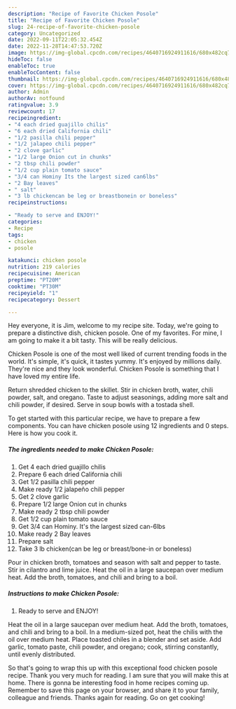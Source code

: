 ```yaml
---
description: "Recipe of Favorite Chicken Posole"
title: "Recipe of Favorite Chicken Posole"
slug: 24-recipe-of-favorite-chicken-posole
category: Uncategorized
date: 2022-09-11T22:05:32.454Z
date: 2022-11-28T14:47:53.720Z
image: https://img-global.cpcdn.com/recipes/4640716924911616/680x482cq70/chicken-posole-recipe-main-photo.jpg
hideToc: false
enableToc: true
enableTocContent: false
thumbnail: https://img-global.cpcdn.com/recipes/4640716924911616/680x482cq70/chicken-posole-recipe-main-photo.jpg
cover: https://img-global.cpcdn.com/recipes/4640716924911616/680x482cq70/chicken-posole-recipe-main-photo.jpg
author: Admin
authorAv: notfound
ratingvalue: 3.9
reviewcount: 17
recipeingredient:
- "4 each dried guajillo chilis"
- "6 each dried California chili"
- "1/2 pasilla chili pepper"
- "1/2 jalapeo chili pepper"
- "2 clove garlic"
- "1/2 large Onion cut in chunks"
- "2 tbsp chili powder"
- "1/2 cup plain tomato sauce"
- "3/4 can Hominy Its the largest sized can6lbs"
- "2 Bay leaves"
- " salt"
- "3 lb chickencan be leg or breastbonein or boneless"
recipeinstructions:

- "Ready to serve and ENJOY!"
categories:
- Recipe
tags:
- chicken
- posole

katakunci: chicken posole 
nutrition: 219 calories
recipecuisine: American
preptime: "PT20M"
cooktime: "PT30M"
recipeyield: "1"
recipecategory: Dessert

---
```



Hey everyone, it is Jim, welcome to my recipe site. Today, we're going to prepare a distinctive dish, chicken posole. One of my favorites. For mine, I am going to make it a bit tasty. This will be really delicious.

Chicken Posole is one of the most well liked of current trending foods in the world. It's simple, it's quick, it tastes yummy. It's enjoyed by millions daily. They're nice and they look wonderful. Chicken Posole is something that I have loved my entire life.

Return shredded chicken to the skillet. Stir in chicken broth, water, chili powder, salt, and oregano. Taste to adjust seasonings, adding more salt and chili powder, if desired. Serve in soup bowls with a tostada shell.


To get started with this particular recipe, we have to prepare a few components. You can have chicken posole using 12 ingredients and 0 steps. Here is how you cook it.

<!--inarticleads1-->

##### The ingredients needed to make Chicken Posole:

1. Get 4 each dried guajillo chilis
1. Prepare 6 each dried California chili
1. Get 1/2 pasilla chili pepper
1. Make ready 1/2 jalapeño chili pepper
1. Get 2 clove garlic
1. Prepare 1/2 large Onion cut in chunks
1. Make ready 2 tbsp chili powder
1. Get 1/2 cup plain tomato sauce
1. Get 3/4 can Hominy. It&#39;s the largest sized can-6lbs
1. Make ready 2 Bay leaves
1. Prepare  salt
1. Take 3 lb chicken(can be leg or breast/bone-in or boneless)


Pour in chicken broth, tomatoes and season with salt and pepper to taste. Stir in cilantro and lime juice. Heat the oil in a large saucepan over medium heat. Add the broth, tomatoes, and chili and bring to a boil. 

<!--inarticleads2-->

##### Instructions to make Chicken Posole:


1. Ready to serve and ENJOY!

Heat the oil in a large saucepan over medium heat. Add the broth, tomatoes, and chili and bring to a boil. In a medium-sized pot, heat the chilis with the oil over medium heat. Place toasted chiles in a blender and set aside. Add garlic, tomato paste, chili powder, and oregano; cook, stirring constantly, until evenly distributed. 

So that's going to wrap this up with this exceptional food chicken posole recipe. Thank you very much for reading. I am sure that you will make this at home. There is gonna be interesting food in home recipes coming up. Remember to save this page on your browser, and share it to your family, colleague and friends. Thanks again for reading. Go on get cooking!
